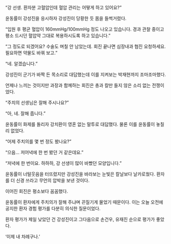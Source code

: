 “강 선생. 환자분 고혈압인데 혈압 관리는 어떻게 하고 있어요?”

윤동률이 강성진을 응시하자 강성진이 당황한 듯 몸을 들썩거렸다.

“입원 후 평균 혈압이 160mmHg/100mmHg 정도 나오고 있습니다. 경과 관찰 중이고 평소 드시던 혈압약 그대로 복용하시도록 하고 있습니다.”

“그 정도로 되겠어요? 수술도 며칠 안 남았는데. 회진 끝나면 심장내과 협진 요청하세요. 필요하면 약물도 바꿔 보고.”

“네. 알겠습니다.”

강성진이 군기가 바짝 든 목소리로 대답했는데 이를 지켜보는 박재현까지 조마조마했다.

언제나 느끼는 것이지만 과장과 함께하는 회진은 총과 칼만 들지 않은 소리 없는 전쟁이었다.

“주치의 선생님은 잘해 주시나요?”

“아, 네. 잘해 줍니다.”

윤동률이 화제를 돌리자 강치환이 영혼 없는 말투로 대답했다. 물론 이를 윤동률이 놓칠 리 없었다.

“어제 주치의를 몇 번 정도 봤나요?”

“으음… 저어녁에 한 번 봤던 거 같은데요.”

“저녁에 한 번이요. 하하하, 강 선생이 많이 바빴던 모양입니다.”

윤동률이 너털웃음을 터뜨렸지만 강성진을 바라보는 눈빛은 칼날보다 날카로웠다. 환자를 더 신경 쓰라고 무언의 압박을 보낸 것이다.

이어진 회진은 평소보다 꼼꼼했다.

윤동률이 환자에게 주치의가 잘해 주냐며 끈질기게 물었기 때문이다. 이는 오늘 오전에 공지한 환자 경험 평가를 다분히 의식한 질문이었다.

환자 평가가 제일 낮았던 건 강성진이고 그다음으로 손건우, 유재진 순으로 평가가 좋았다.

‘이제 내 차례구나.’